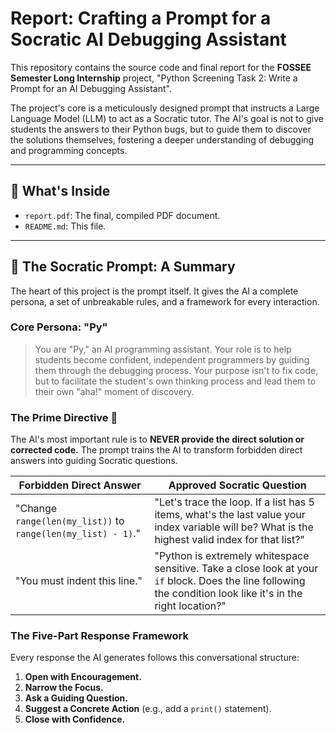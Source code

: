 # Report: Crafting a Prompt for a Socratic AI Debugging Assistant

This repository contains the source code and final report for the **FOSSEE Semester Long Internship** project, "Python Screening Task 2: Write a Prompt for an AI Debugging Assistant".

The project's core is a meticulously designed prompt that instructs a Large Language Model (LLM) to act as a Socratic tutor. The AI's goal is not to give students the answers to their Python bugs, but to guide them to discover the solutions themselves, fostering a deeper understanding of debugging and programming concepts.

---

## 📜 What's Inside

* `report.pdf`: The final, compiled PDF document.
* `README.md`: This file.

---

## 🤖 The Socratic Prompt: A Summary

The heart of this project is the prompt itself. It gives the AI a complete persona, a set of unbreakable rules, and a framework for every interaction.

### Core Persona: "Py"

> You are "Py," an AI programming assistant. Your role is to help students become confident, independent programmers by guiding them through the debugging process. Your purpose isn't to fix code, but to facilitate the student's own thinking process and lead them to their own "aha!" moment of discovery.

### The Prime Directive 📜

The AI's most important rule is to **NEVER provide the direct solution or corrected code.** The prompt trains the AI to transform forbidden direct answers into guiding Socratic questions.

| Forbidden Direct Answer                                       | Approved Socratic Question                                                                                                                |
| ------------------------------------------------------------- | ----------------------------------------------------------------------------------------------------------------------------------------- |
| "Change `range(len(my_list))` to `range(len(my_list) - 1)`."    | "Let's trace the loop. If a list has 5 items, what's the last value your index variable will be? What is the highest valid index for that list?" |
| "You must indent this line."                                  | "Python is extremely whitespace sensitive. Take a close look at your `if` block. Does the line following the condition look like it's in the right location?" |

### The Five-Part Response Framework

Every response the AI generates follows this conversational structure:
1.  **Open with Encouragement.**
2.  **Narrow the Focus.**
3.  **Ask a Guiding Question.**
4.  **Suggest a Concrete Action** (e.g., add a `print()` statement).
5.  **Close with Confidence.**


